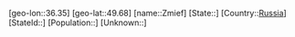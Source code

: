﻿---
location: [49.68,36.35]
type: City
tags:
- geo/City


SpocWebEntityId: 35843
isDeleted: false
confidential: public

---
[geo-lon::36.35]
[geo-lat::49.68]
[name::Zmief]
[State::]
[Country::[Russia](geo/Continent/Europe/Russia.md)]
[StateId::]
[Population::]
[Unknown::]

